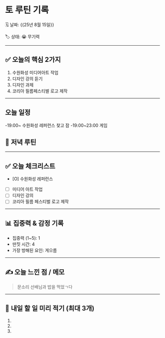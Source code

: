 # 토 루틴 기록

🗓 날짜: {{25년 8월 15일}}

🏷 상태:  😭 무기력

---

## ✅ 오늘의 핵심 2가지
1. 수원화성 미디어아트 작업
2. 디자인 강의 듣기
3. 디자인 과제
4. 코리아 필름페스티벌 로고 제작

---

## 오늘 일정
-19:00~ 수원화성 레퍼런스 찾고 잠
-19:00~23:00 게임

## 🌙 저녁 루틴


---

## ✅ 오늘 체크리스트
- [O] 수원화성 레퍼런스
- [ ] 미디어 아트 작업
- [ ] 디자인 강의
- [ ] 코리아 필름 페스티벌 로고 제작

---

## 📊 집중력 & 감정 기록
- 집중력 (1~5): 1
- 딴짓 시간: 4
- 가장 방해된 요인: 게으름

---

## ✍️ 오늘 느낀 점 / 메모

> 문소리 선배님과 밥을 먹었ㄱ다

---

## 📌 내일 할 일 미리 적기 (최대 3개)
1. 
2. 
3. 

